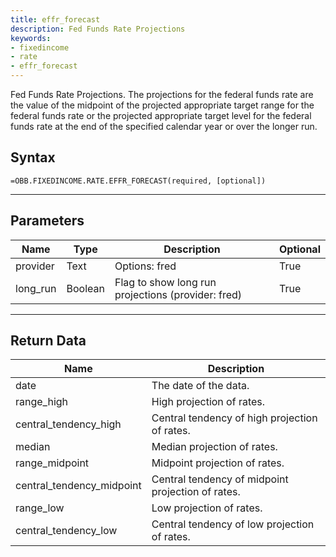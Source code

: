 ```yaml
---
title: effr_forecast
description: Fed Funds Rate Projections
keywords: 
- fixedincome
- rate
- effr_forecast
---
```


<!-- markdownlint-disable MD041 -->

Fed Funds Rate Projections.  The projections for the federal funds rate are the value of the midpoint of the projected appropriate target range for the federal funds rate or the projected appropriate target level for the federal funds rate at the end of the specified calendar year or over the longer run.

## Syntax

```excel wordwrap
=OBB.FIXEDINCOME.RATE.EFFR_FORECAST(required, [optional])
```

---

## Parameters

| Name | Type | Description | Optional |
| ---- | ---- | ----------- | -------- |
| provider | Text | Options: fred | True |
| long_run | Boolean | Flag to show long run projections (provider: fred) | True |

---

## Return Data

| Name | Description |
| ---- | ----------- |
| date | The date of the data.  |
| range_high | High projection of rates.  |
| central_tendency_high | Central tendency of high projection of rates.  |
| median | Median projection of rates.  |
| range_midpoint | Midpoint projection of rates.  |
| central_tendency_midpoint | Central tendency of midpoint projection of rates.  |
| range_low | Low projection of rates.  |
| central_tendency_low | Central tendency of low projection of rates.  |

